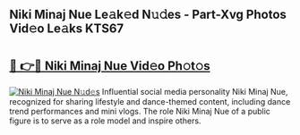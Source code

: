 ## Niki Minaj Nue Le𝚊k𝚎d N𝚞𝚍es - Part-Xvg Photos Vid𝚎o Le𝚊ks KTS67

# <h2><a href="http://fb9vxl.evod.top/?m=Niki+Minaj+Nue">🔗 👉🔴 Niki Minaj Nue Vid𝚎o Ph𝚘t𝚘s</a></h2>

[![Niki Minaj Nue N𝚞d𝚎s](https://i.imgur.com/8V9OHl7.gif)](http://fb9vxl.evod.top/?m=Niki+Minaj+Nue)
Influential social media personality Niki Minaj Nue, recognized for sharing lifestyle and dance-themed content, including dance trend performances and mini vlogs. The role Niki Minaj Nue of a public figure is to serve as a role model and inspire others. 
